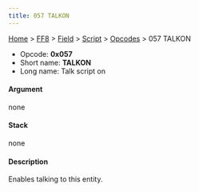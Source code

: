 ```yaml
---
title: 057 TALKON
---
```


[Home](Main%20Page.md) > [FF8](FF8.md) > [Field](FF8/Field.md) > [Script](FF8/Field/Script.md) > [Opcodes](FF8/Field/Script/Opcodes.md) > 057 TALKON

-   Opcode: **0x057**
-   Short name: **TALKON**
-   Long name: Talk script on

#### Argument

none

#### Stack

none

#### Description

Enables talking to this entity.

